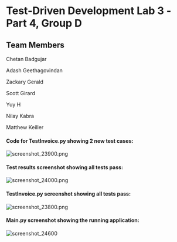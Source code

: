 # Test-Driven Development Lab 3 -Part 4, Group D

## Team Members

Chetan Badgujar

Adash Geethagovindan

Zackary Gerald

Scott Girard

Yuy H

Nilay Kabra

Matthew Keiller

#### Code for TestInvoice.py showing 2 new test cases:
![screenshot_23900.png](https://uncc.nyc3.cdn.digitaloceanspaces.com/screenshot_23900.png)

#### Test results screenshot showing all tests pass:
![screenshot_24000.png](https://uncc.nyc3.cdn.digitaloceanspaces.com/screenshot_24000.png)

#### TestInvoice.py screenshot showing all tests pass:
![screenshot_23800.png](https://uncc.nyc3.cdn.digitaloceanspaces.com/screenshot_23800.png)

#### Main.py screenshot showing the running application:
![screenshot_24600](https://uncc.nyc3.cdn.digitaloceanspaces.com/scregitenshot_24600.png)